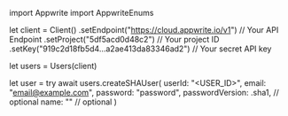 import Appwrite
import AppwriteEnums

let client = Client()
    .setEndpoint("https://cloud.appwrite.io/v1") // Your API Endpoint
    .setProject("5df5acd0d48c2") // Your project ID
    .setKey("919c2d18fb5d4...a2ae413da83346ad2") // Your secret API key

let users = Users(client)

let user = try await users.createSHAUser(
    userId: "<USER_ID>",
    email: "email@example.com",
    password: "password",
    passwordVersion: .sha1, // optional
    name: "<NAME>" // optional
)

